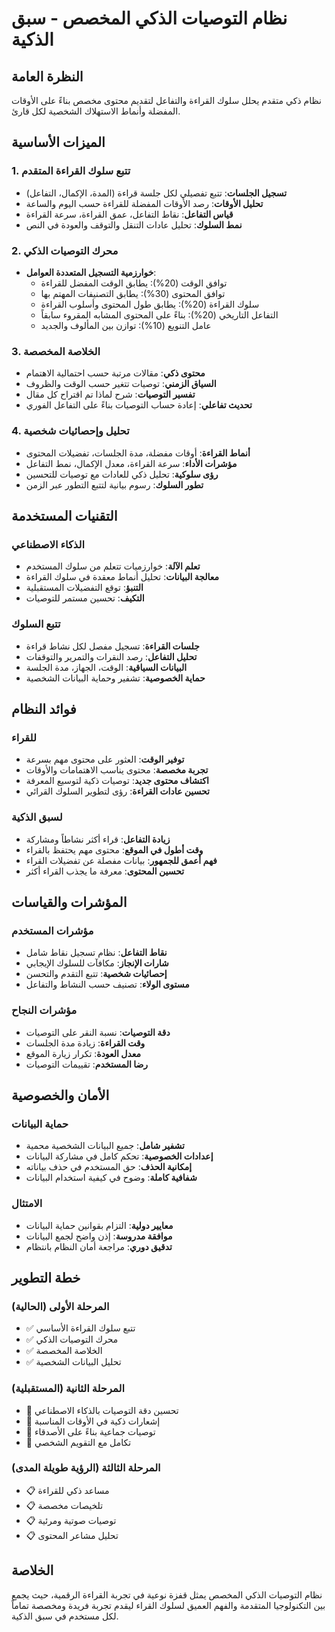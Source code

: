 # نظام التوصيات الذكي المخصص - سبق الذكية

## النظرة العامة
نظام ذكي متقدم يحلل سلوك القراءة والتفاعل لتقديم محتوى مخصص بناءً على الأوقات المفضلة وأنماط الاستهلاك الشخصية لكل قارئ.

## الميزات الأساسية

### 1. تتبع سلوك القراءة المتقدم
- **تسجيل الجلسات**: تتبع تفصيلي لكل جلسة قراءة (المدة، الإكمال، التفاعل)
- **تحليل الأوقات**: رصد الأوقات المفضلة للقراءة حسب اليوم والساعة
- **قياس التفاعل**: نقاط التفاعل، عمق القراءة، سرعة القراءة
- **نمط السلوك**: تحليل عادات التنقل والتوقف والعودة في النص

### 2. محرك التوصيات الذكي
- **خوارزمية التسجيل المتعددة العوامل**:
  - توافق الوقت (20%): يطابق الوقت المفضل للقراءة
  - توافق المحتوى (30%): يطابق التصنيفات المهتم بها
  - سلوك القراءة (20%): يطابق طول المحتوى وأسلوب القراءة
  - التفاعل التاريخي (20%): بناءً على المحتوى المشابه المقروء سابقاً
  - عامل التنويع (10%): توازن بين المألوف والجديد

### 3. الخلاصة المخصصة
- **محتوى ذكي**: مقالات مرتبة حسب احتمالية الاهتمام
- **السياق الزمني**: توصيات تتغير حسب الوقت والظروف
- **تفسير التوصيات**: شرح لماذا تم اقتراح كل مقال
- **تحديث تفاعلي**: إعادة حساب التوصيات بناءً على التفاعل الفوري

### 4. تحليل وإحصائيات شخصية
- **أنماط القراءة**: أوقات مفضلة، مدة الجلسات، تفضيلات المحتوى
- **مؤشرات الأداء**: سرعة القراءة، معدل الإكمال، نمط التفاعل
- **رؤى سلوكية**: تحليل ذكي للعادات مع توصيات للتحسين
- **تطور السلوك**: رسوم بيانية لتتبع التطور عبر الزمن

## التقنيات المستخدمة

### الذكاء الاصطناعي
- **تعلم الآلة**: خوارزميات تتعلم من سلوك المستخدم
- **معالجة البيانات**: تحليل أنماط معقدة في سلوك القراءة
- **التنبؤ**: توقع التفضيلات المستقبلية
- **التكيف**: تحسين مستمر للتوصيات

### تتبع السلوك
- **جلسات القراءة**: تسجيل مفصل لكل نشاط قراءة
- **تحليل التفاعل**: رصد النقرات والتمرير والتوقفات
- **البيانات السياقية**: الوقت، الجهاز، مدة الجلسة
- **حماية الخصوصية**: تشفير وحماية البيانات الشخصية

## فوائد النظام

### للقراء
- **توفير الوقت**: العثور على محتوى مهم بسرعة
- **تجربة مخصصة**: محتوى يناسب الاهتمامات والأوقات
- **اكتشاف محتوى جديد**: توصيات ذكية لتوسيع المعرفة
- **تحسين عادات القراءة**: رؤى لتطوير السلوك القرائي

### لسبق الذكية
- **زيادة التفاعل**: قراء أكثر نشاطاً ومشاركة
- **وقت أطول في الموقع**: محتوى مهم يحتفظ بالقراء
- **فهم أعمق للجمهور**: بيانات مفصلة عن تفضيلات القراء
- **تحسين المحتوى**: معرفة ما يجذب القراء أكثر

## المؤشرات والقياسات

### مؤشرات المستخدم
- **نقاط التفاعل**: نظام تسجيل نقاط شامل
- **شارات الإنجاز**: مكافآت للسلوك الإيجابي
- **إحصائيات شخصية**: تتبع التقدم والتحسن
- **مستوى الولاء**: تصنيف حسب النشاط والتفاعل

### مؤشرات النجاح
- **دقة التوصيات**: نسبة النقر على التوصيات
- **وقت القراءة**: زيادة مدة الجلسات
- **معدل العودة**: تكرار زيارة الموقع
- **رضا المستخدم**: تقييمات التوصيات

## الأمان والخصوصية

### حماية البيانات
- **تشفير شامل**: جميع البيانات الشخصية محمية
- **إعدادات الخصوصية**: تحكم كامل في مشاركة البيانات
- **إمكانية الحذف**: حق المستخدم في حذف بياناته
- **شفافية كاملة**: وضوح في كيفية استخدام البيانات

### الامتثال
- **معايير دولية**: التزام بقوانين حماية البيانات
- **موافقة مدروسة**: إذن واضح لجمع البيانات
- **تدقيق دوري**: مراجعة أمان النظام بانتظام

## خطة التطوير

### المرحلة الأولى (الحالية)
- ✅ تتبع سلوك القراءة الأساسي
- ✅ محرك التوصيات الذكي
- ✅ الخلاصة المخصصة
- ✅ تحليل البيانات الشخصية

### المرحلة الثانية (المستقبلية)
- 🔄 تحسين دقة التوصيات بالذكاء الاصطناعي
- 🔄 إشعارات ذكية في الأوقات المناسبة
- 🔄 توصيات جماعية بناءً على الأصدقاء
- 🔄 تكامل مع التقويم الشخصي

### المرحلة الثالثة (الرؤية طويلة المدى)
- 📋 مساعد ذكي للقراءة
- 📋 تلخيصات مخصصة
- 📋 توصيات صوتية ومرئية
- 📋 تحليل مشاعر المحتوى

## الخلاصة

نظام التوصيات الذكي المخصص يمثل قفزة نوعية في تجربة القراءة الرقمية، حيث يجمع بين التكنولوجيا المتقدمة والفهم العميق لسلوك القراء ليقدم تجربة فريدة ومخصصة تماماً لكل مستخدم في سبق الذكية.